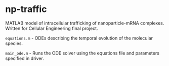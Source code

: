 # np-traffic
MATLAB model of intracellular trafficking of nanoparticle-mRNA complexes. Written for Cellular Engineering final project.

`equations.m` - ODEs describing the temporal evolution of the molecular species.

`main_ode.m` - Runs the ODE solver using the equations file and parameters specified in driver.
